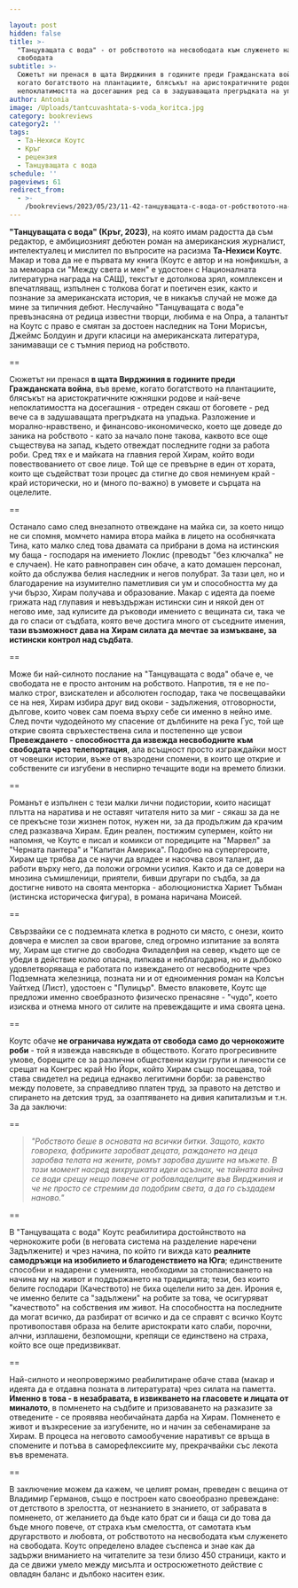```yaml
---

layout: post
hidden: false
title: >-
  "Танцуващата с вода" - от робствотото на несвободата към служенето на
  свободата
subtitle: >-
  Сюжетът ни пренася в щата Вирджиния в годините преди Гражданската война,
  когато богатството на плантациите, блясъкът на аристократичните родове и
  непоклатимостта на досегашния ред са в задушаващата прегръдката на упадъка
author: Antonia
image: /Uploads/tantcuvashtata-s-voda_koritca.jpg
category: bookreviews
category2: ''
tags:
  - Та-Нехиси Коутс
  - Кръг
  - рецензия
  - Танцуващата с вода
schedule: ''
pageviews: 61
redirect_from:
  - >-
    /bookreviews/2023/05/23/11-42-танцуващата-с-вода-от-робствотото-на-несвободата-към-служенето-на-свободата
---
```


**"Танцуващата с вода" (Кръг, 2023)**, на която имам радостта да съм редактор, е амбициозният дебютен роман на американския журналист, интелектуалец и мислител по въпросите на расизма **Та-Нехиси Коутс**. Макар и това да не е първата му книга (Коутс е автор и на нонфикшън, а за мемоара си "Между света и мен" е удостоен с Националната литературна награда на САЩ), текстът е дотолкова зрял, комплексен и впечатляващ, изпълнен с толкова богат и поетичен език, както и познание за американската история, че в никакъв случай не може да мине за типичния дебют. Неслучайно "Танцуващата с вода"е превъзнасяна от редица известни творци, любима е на Опра, а талантът на Коутс с право е смятан за достоен наследник на Тони Морисън, Джеймс Болдуин и други класици на американската литература, занимаващи се с тъмния период на робството.

\==

Сюжетът ни пренася **в щата Вирджиния в годините преди Гражданската война**, във време, когато богатството на плантациите, блясъкът на аристократичните южняшки родове и най-вече непоклатимостта на досегашния - отреден сякаш от боговете - ред вече са в задушаващата прегръдката на упадъка. Разложение и морално-нравствено, и финансово-икономическо, което ще доведе до заника на робството - като за начало поне такова, каквото все още съществува на запад, където отвеждат последните годни за работа роби. Сред тях е и майката на главния герой Хирам, който води повествованието от свое лице. Той ще се превърне в един от хората, които ще съдействат този процес да стигне до своя неминуем край - край исторически, но и (много по-важно) в умовете и сърцата на оцелелите.

\==

Останало само след внезапното отвеждане на майка си, за което нищо не си спомня, момчето намира втора майка в лицето на особнячката Тина, като малко след това двамата са прибрани в дома на истинския му баща - господаря на имението Локлис (преводът "без ключалка" не е случаен). Не като равноправен син обаче, а като домашен персонал, който да обслужва белия наследник и негов полубрат. За тази цел, но и благодарение на изумително паметливия си ум и способността му да учи бързо, Хирам получава и образование. Макар с идеята да поеме грижата над глупавия и невъздържан истински син и някой ден от негово име, зад кулисите да ръководи имението с вещината си, така че да го спаси от съдбата, която вече достига много от съседните имения, **тази възможност дава на Хирам силата да мечтае за измъкване, за истински контрол над съдбата**. 

\==

Може би най-силното послание на "Танцуващата с вода" обаче е, че свободата не е просто антоним на робството. Напротив, тя е не по-малко строг, взискателен и абсолютен господар, така че посвещавайки се на нея, Хирам избира друг вид окови - задължения, отговорности, дългове, които човек сам поема върху себе си именно в нейно име. След почти чудодейното му спасение от дълбините на река Гус, той ще открие своята свръхестествена сила и постепенно ще усвои **Превеждането - способността да извежда несвободните към свободата чрез телепортация**, ала всъщност просто изграждайки мост от човешки истории, въже от възродени спомени, в които ще открие и собствените си изгубени в неспирно течащите води на времето близки. 

\==

Романът е изпълнен с тези малки лични подистории, които насищат плътта на наратива и не оставят читателя нито за миг - сякаш за да не се прекъсне този жизнен поток, нужен ни, за да продължим да крачим след разказвача Хирам. Един реален, постижим супермен, който ни напомня, че Коутс е писал и комикси от поредиците на "Марвел" за "Черната пантера" и "Капитан Америка". Подобно на супергероите, Хирам ще трябва да се научи да владее и насочва своя талант, да работи върху него, да положи огромни усилия. Както и да се довери на мнозина съмишленици, приятели, бивши другари по съдба, за да достигне нивото на своята менторка - аболюционистка Хариет Тъбман (истинска историческа фигура), в романа наричана Моисей. 

\==

Свързвайки се с подземната клетка в родното си място, с онези, които довчера е мислел за свои врагове, след огромно изпитание за волята му, Хирам ще стигне до свободна Филаделфия на север, където ще се убеди в действие колко опасна, пипкава и неблагодарна, но и дълбоко удовлетворяваща е работата по извеждането от несвободните чрез Подземната железница, позната ни и от едноименния роман на Колсън Уайтхед (Лист), удостоен с "Пулицър". Вместо влаковете, Коутс ще предложи именно своебразното физическо пренасяне - "чудо", което изисква и отнема много от силите на превеждащите и има своята цена. 

\==

Коутс обаче **не ограничава нуждата от свобода само до чернокожите роби** - той я извежда навсякъде в обществото. Когато прогресивните умове, борещите се за различни обществени каузи групи и личности се срещат на Конгрес край Ню Йорк, който Хирам също посещава, той става свидетел на редица еднакво легитимни борби: за равенство между половете, за справедливо платен труд, за правото на детство и спирането на детския труд, за озаптяването на дивия капитализъм и т.н. За да заключи: 

\==

> *"Робството беше в основата на всички битки. Защото, както говореха, фабриките заробват децата, раждането на деца заробва телата на жените, ромът заробва душите на мъжете. В този момент насред вихрушката идеи осъзнах, че тайната война се води срещу нещо повече от робовладелците във Вирджиния и че не просто се стремим да подобрим света, а да го създадем наново."*

\==

В "Танцуващата с вода" Коутс реабилитира достойнството на чернокожите роби (в неговата система на разделение наречени Задължените) и чрез начина, по който ги вижда като **реалните самодръжци на изобилието и благоденствието на Юга**; единствените способни и надарени с уменията, необходими за стопанисването на начина му на живот и поддържането на традицията; тези, без които белите господари (Качеството) не биха оцелели нито за ден. Ирония е, че именно белите са "задължени" на робите за това, че осигуряват "качеството" на собствения им живот. На способността на последните да могат всичко, да разбират от всичко и да се справят с всичко Коутс противопоставя образа на белите аристократи като слаби, порочни, алчни, изплашени, безпомощни, крепящи се единствено на страха, който все още предизвикват.    

\==

Най-силното и неопровержимо реабилитиране обаче става (макар и идеята да е отдавна позната в литературата) чрез силата на паметта. **Именно в това - в незабравата, в извикването на гласовете и лицата от миналото**, в помненето на съдбите и призоваването на разказите за отведените - се проявява необичайната дарба на Хирам. Помненето е живот и възкресение за изгубените, но и начин за себенамиране за Хирам. В процеса на неговото самообучение наративът се връща в спомените и потъва в саморефлексиите му, прекрачвайки със лекота във времената.

\==

В заключение можем да кажем, че целият роман, преведен с вещина от Владимир Германов, също е построен като своеобразно превеждане: от детството в зрелостта, от незнанието в знанието, от забравата в помненето, от желанието да бъде като брат си и баща си до това да бъде много повече, от страха към смелостта, от самотата към другарството и любовта, от робствотото на несвободата към служенето на свободата. Коутс определено владее съспенса и знае как да задържи вниманието на читателите за тези близо 450 страници, както и да се движи умело между мисълта и остросюжетното действие с овладян баланс и дълбоко наситен език.

